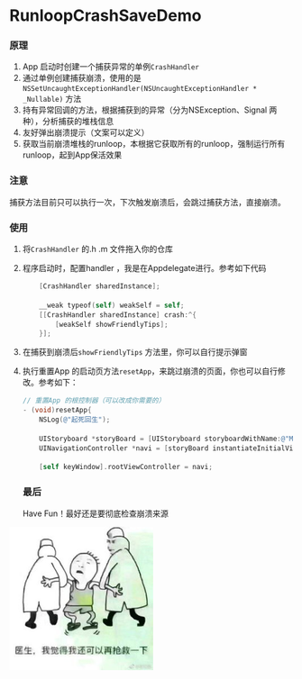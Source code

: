 # RunloopCrashSaveDemo

### 原理

1. App 启动时创建一个捕获异常的单例`CrashHandler`
2. 通过单例创建捕获崩溃，使用的是`NSSetUncaughtExceptionHandler(NSUncaughtExceptionHandler * _Nullable)` 方法
3. 持有异常回调的方法，根据捕获到的异常（分为NSException、Signal 两种），分析捕获的堆栈信息
4. 友好弹出崩溃提示（文案可以定义）
5. 获取当前崩溃堆栈的runloop，本根据它获取所有的runloop，强制运行所有runloop，起到App保活效果

### 注意

捕获方法目前只可以执行一次，下次触发崩溃后，会跳过捕获方法，直接崩溃。

### 使用

1. 将`CrashHandler` 的.h .m 文件拖入你的仓库

2. 程序启动时，配置handler ，我是在Appdelegate进行。参考如下代码

   ```objective-c
       [CrashHandler sharedInstance];
       
       __weak typeof(self) weakSelf = self;
       [[CrashHandler sharedInstance] crash:^{
           [weakSelf showFriendlyTips];
       }];
   ```

3. 在捕获到崩溃后`showFriendlyTips` 方法里，你可以自行提示弹窗

4. 执行重置App 的启动页方法`resetApp`，来跳过崩溃的页面，你也可以自行修改。参考如下：

   ```objective-c
   // 重置App 的根控制器（可以改成你需要的）
   - (void)resetApp{
       NSLog(@"起死回生");
   
       UIStoryboard *storyBoard = [UIStoryboard storyboardWithName:@"Main" bundle:[NSBundle mainBundle]];
       UINavigationController *navi = [storyBoard instantiateInitialViewController];
       
       [self keyWindow].rootViewController = navi;
   ```

   ### 最后

   Have Fun！最好还是要彻底检查崩溃来源

![](saveme.jpeg)

